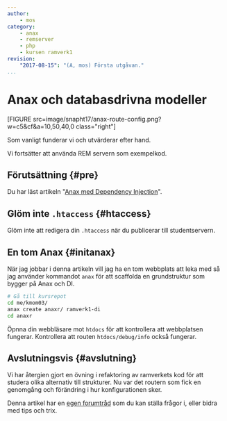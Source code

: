 ```yaml
---
author:
    - mos
category:
    - anax
    - remserver
    - php
    - kursen ramverk1
revision:
    "2017-08-15": "(A, mos) Första utgåvan."
...
```

Anax och databasdrivna modeller
==================================

[FIGURE src=image/snapht17/anax-route-config.png?w=c5&cf&a=10,50,40,0 class="right"]




<!--more-->

Som vanligt funderar vi och utvärderar efter hand.

Vi fortsätter att använda REM servern som exempelkod.



Förutsättning {#pre}
--------------------------------------

Du har läst artikeln "[Anax med Dependency Injection](kunskap/anax-med-dependency-injection)".



Glöm inte `.htaccess` {#htaccess}
--------------------------------------

Glöm inte att redigera din `.htaccess` när du publicerar till studentservern.











<!--stop-->



En tom Anax {#initanax}
--------------------------------------

När jag jobbar i denna artikeln vill jag ha en tom webbplats att leka med så jag använder kommandot `anax` för att scaffolda en grundstruktur som bygger på Anax och DI.

```bash
# Gå till kursrepot
cd me/kmom03/
anax create anaxr/ ramverk1-di
cd anaxr
```

Öpnna din webbläsare mot `htdocs` för att kontrollera att webbplatsen fungerar. Kontrollera att routen `htdocs/debug/info` också fungerar.





Avslutningsvis {#avslutning}
--------------------------------------

Vi har återgien gjort en övning i refaktoring av ramverkets kod för att studera olika alternativ till strukturer. Nu var det routern som fick en genomgång och förändring i hur konfigurationen sker.

Denna artikel har en [egen forumtråd](t/6619) som du kan ställa frågor i, eller bidra med tips och trix.
